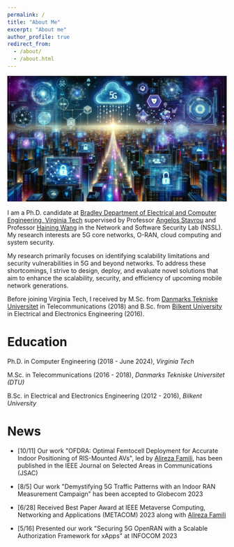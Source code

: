 ```yaml
---
permalink: /
title: "About Me"
excerpt: "About me"
author_profile: true
redirect_from: 
  - /about/
  - /about.html
---
```

<img src='/images/home_back.png'><br>

I am a Ph.D. candidate at [Bradley Department of Electrical and Computer Engineering, Virginia Tech](https://ece.vt.edu/) supervised by Professor [Angelos Stavrou](https://ece.vt.edu/people/profile/angelos.html) and Professor [Haining Wang](https://ece.vt.edu/people/profile/hnw.html) in the Network and Software Security Lab (NSSL). My research interests are 5G core networks, O-RAN, cloud computing and system security.

My research primarily focuses on identifying scalability limitations and security vulnerabilities in 5G and beyond networks. To address these shortcomings, I strive to design, deploy, and evaluate novel solutions that aim to enhance the scalability, security, and efficiency of upcoming mobile network generations.

Before joining Virginia Tech, I received by M.Sc. from [Danmarks Tekniske Universitet](https://www.dtu.dk/english/) in Telecommunications (2018) and B.Sc. from [Bilkent University](https://ee.bilkent.edu.tr/en/) in Electrical and Electronics Engineering (2016).

Education
======

Ph.D. in Computer Engineering (2018 - June 2024), _Virginia Tech_

M.Sc. in Telecommunications (2016 - 2018), _Danmarks Tekniske Universitet (DTU)_

B.Sc. in Electrical and Electronics Engineering (2012 - 2016), _Bilkent University_


News
======

 - [10/11] Our work "OFDRA: Optimal Femtocell Deployment for Accurate Indoor Positioning of RIS-Mounted AVs", led by [Alireza Famili](https://afamili93.github.io), has been published in the IEEE Journal on Selected Areas in Communications (JSAC) 

 - [8/5] Our work "Demystifying 5G Traffic Patterns with an Indoor RAN Measurement Campaign" has been accepted to Globecom 2023

 - [6/28] Received Best Paper Award at IEEE Metaverse Computing, Networking and Applications (METACOM) 2023 along with [Alireza Famili](https://afamili93.github.io)

 - [5/16] Presented our work "Securing 5G OpenRAN with a Scalable Authorization Framework for xApps" at INFOCOM 2023
